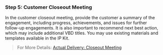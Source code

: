 <!--- Closeout ---> 
<!--- version 1.0 --->
<!--- State = In Review --->
<!--- file last updated: 20241022 --->

### **Step 5: Customer Closeout Meeting**

In the customer closeout meeting, provide the customer a summary of the engagement, including progress, achievements, and issues for further follow-up engagements.  It is also important to recommend next best action, which may include additional VBD titles. You may use existing materials and templates available in the IP Kit.

> For More Details: [Actual Delivery: Closeout Meeting](https://eng.ms/docs/microsoft-customer-partner-solutions-mcaps/customer-experience-and-support/asd-management/og-management/ppe-common-resource-center/shareddocuments/deliveryexcellence/closeout)

<!--- Updated direct link with aka link --->
